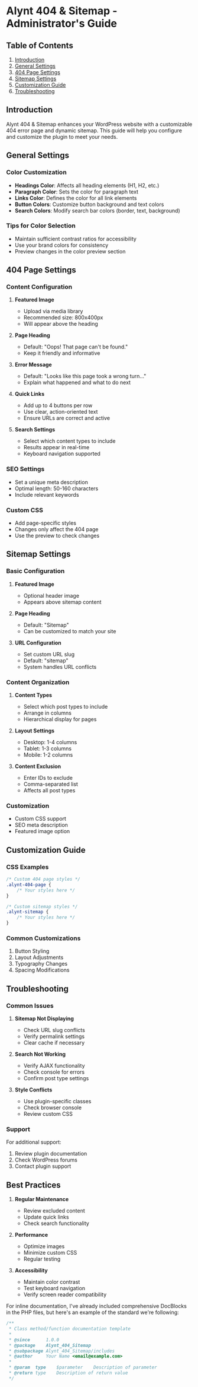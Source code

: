 # Alynt 404 & Sitemap - Administrator's Guide

## Table of Contents

1. [Introduction](#introduction)
2. [General Settings](#general-settings)
3. [404 Page Settings](#404-page-settings)
4. [Sitemap Settings](#sitemap-settings)
5. [Customization Guide](#customization-guide)
6. [Troubleshooting](#troubleshooting)

## Introduction

Alynt 404 & Sitemap enhances your WordPress website with a customizable 404 error page and dynamic sitemap. This guide will help you configure and customize the plugin to meet your needs.

## General Settings

### Color Customization
- **Headings Color**: Affects all heading elements (H1, H2, etc.)
- **Paragraph Color**: Sets the color for paragraph text
- **Links Color**: Defines the color for all link elements
- **Button Colors**: Customize button background and text colors
- **Search Colors**: Modify search bar colors (border, text, background)

### Tips for Color Selection
- Maintain sufficient contrast ratios for accessibility
- Use your brand colors for consistency
- Preview changes in the color preview section

## 404 Page Settings

### Content Configuration
1. **Featured Image**
   - Upload via media library
   - Recommended size: 800x400px
   - Will appear above the heading

2. **Page Heading**
   - Default: "Oops! That page can't be found."
   - Keep it friendly and informative

3. **Error Message**
   - Default: "Looks like this page took a wrong turn..."
   - Explain what happened and what to do next

4. **Quick Links**
   - Add up to 4 buttons per row
   - Use clear, action-oriented text
   - Ensure URLs are correct and active

5. **Search Settings**
   - Select which content types to include
   - Results appear in real-time
   - Keyboard navigation supported

### SEO Settings
- Set a unique meta description
- Optimal length: 50-160 characters
- Include relevant keywords

### Custom CSS
- Add page-specific styles
- Changes only affect the 404 page
- Use the preview to check changes

## Sitemap Settings

### Basic Configuration
1. **Featured Image**
   - Optional header image
   - Appears above sitemap content

2. **Page Heading**
   - Default: "Sitemap"
   - Can be customized to match your site

3. **URL Configuration**
   - Set custom URL slug
   - Default: "sitemap"
   - System handles URL conflicts

### Content Organization
1. **Content Types**
   - Select which post types to include
   - Arrange in columns
   - Hierarchical display for pages

2. **Layout Settings**
   - Desktop: 1-4 columns
   - Tablet: 1-3 columns
   - Mobile: 1-2 columns

3. **Content Exclusion**
   - Enter IDs to exclude
   - Comma-separated list
   - Affects all post types

### Customization
- Custom CSS support
- SEO meta description
- Featured image option

## Customization Guide

### CSS Examples
```css
/* Custom 404 page styles */
.alynt-404-page {
    /* Your styles here */
}

/* Custom sitemap styles */
.alynt-sitemap {
    /* Your styles here */
}
```

### Common Customizations
1. Button Styling
2. Layout Adjustments
3. Typography Changes
4. Spacing Modifications

## Troubleshooting

### Common Issues

1. **Sitemap Not Displaying**
   - Check URL slug conflicts
   - Verify permalink settings
   - Clear cache if necessary

2. **Search Not Working**
   - Verify AJAX functionality
   - Check console for errors
   - Confirm post type settings

3. **Style Conflicts**
   - Use plugin-specific classes
   - Check browser console
   - Review custom CSS

### Support

For additional support:
1. Review plugin documentation
2. Check WordPress forums
3. Contact plugin support

## Best Practices

1. **Regular Maintenance**
   - Review excluded content
   - Update quick links
   - Check search functionality

2. **Performance**
   - Optimize images
   - Minimize custom CSS
   - Regular testing

3. **Accessibility**
   - Maintain color contrast
   - Test keyboard navigation
   - Verify screen reader compatibility


For inline documentation, I've already included comprehensive DocBlocks in the PHP files, but here's an example of the standard we're following:

```php
/**
 * Class method/function documentation template
 *
 * @since      1.0.0
 * @package    Alynt_404_Sitemap
 * @subpackage Alynt_404_Sitemap/includes
 * @author     Your Name <email@example.com>
 *
 * @param  type    $parameter    Description of parameter
 * @return type    Description of return value
 */
```